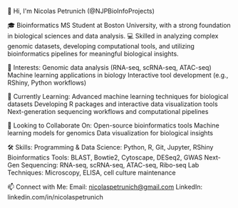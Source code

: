 👋 Hi, I'm Nicolas Petrunich (@NJPBioInfoProjects)

🎓 Bioinformatics MS Student at Boston University, with a strong foundation in biological sciences and data analysis.
💻 Skilled in analyzing complex genomic datasets, developing computational tools, and utilizing bioinformatics pipelines for meaningful biological insights.

👀 Interests:
Genomic data analysis (RNA-seq, scRNA-seq, ATAC-seq)
Machine learning applications in biology
Interactive tool development (e.g., RShiny, Python workflows)

🌱 Currently Learning:
Advanced machine learning techniques for biological datasets
Developing R packages and interactive data visualization tools
Next-generation sequencing workflows and computational pipelines

💼 Looking to Collaborate On:
Open-source bioinformatics tools
Machine learning models for genomics
Data visualization for biological insights

🛠️ Skills:
Programming & Data Science: Python, R, Git, Jupyter, RShiny
Bioinformatics Tools: BLAST, Bowtie2, Cytoscape, DESeq2, GWAS
Next-Gen Sequencing: RNA-seq, scRNA-seq, ATAC-seq, Ribo-seq
Lab Techniques: Microscopy, ELISA, cell culture maintenance

📫 Connect with Me:
Email: nicolaspetrunich@gmail.com
LinkedIn: linkedin.com/in/nicolaspetrunich
